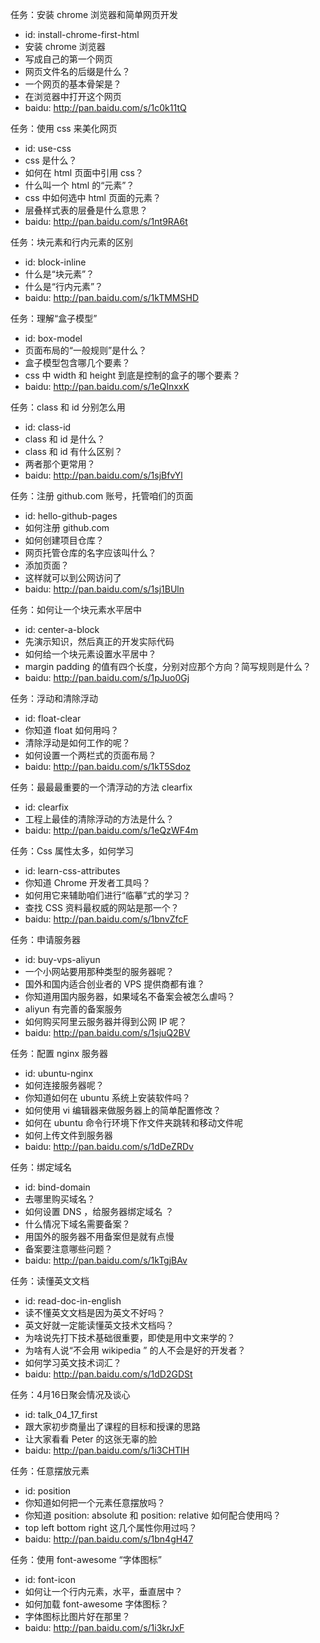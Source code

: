 任务：安装 chrome 浏览器和简单网页开发

- id: install-chrome-first-html
- 安装 chrome 浏览器
- 写成自己的第一个网页
- 网页文件名的后缀是什么？
- 一个网页的基本骨架是？
- 在浏览器中打开这个网页
- baidu: http://pan.baidu.com/s/1c0k11tQ

任务：使用 css 来美化网页

- id: use-css
- css 是什么？
- 如何在 html 页面中引用 css？
- 什么叫一个 html 的“元素”？
- css 中如何选中 html 页面的元素？
- 层叠样式表的层叠是什么意思？
- baidu: http://pan.baidu.com/s/1nt9RA6t

任务：块元素和行内元素的区别

- id: block-inline
- 什么是“块元素”？
- 什么是“行内元素”？
- baidu: http://pan.baidu.com/s/1kTMMSHD

任务：理解“盒子模型”

- id: box-model
- 页面布局的“一般规则”是什么？
- 盒子模型包含哪几个要素？
- css 中 width 和 height 到底是控制的盒子的哪个要素？
- baidu: http://pan.baidu.com/s/1eQInxxK

任务：class 和 id 分别怎么用

- id: class-id
- class 和 id 是什么？
- class 和 id 有什么区别？
- 两者那个更常用？
- baidu: http://pan.baidu.com/s/1sjBfvYl

任务：注册 github.com 账号，托管咱们的页面

- id: hello-github-pages
- 如何注册 github.com
- 如何创建项目仓库？
- 网页托管仓库的名字应该叫什么？
- 添加页面？
- 这样就可以到公网访问了
- baidu: http://pan.baidu.com/s/1sj1BUln

任务：如何让一个块元素水平居中

- id: center-a-block
- 先演示知识，然后真正的开发实际代码
- 如何给一个块元素设置水平居中？
- margin padding 的值有四个长度，分别对应那个方向？简写规则是什么？
- baidu: http://pan.baidu.com/s/1pJuo0Gj

任务：浮动和清除浮动

- id: float-clear
- 你知道 float 如何用吗？
- 清除浮动是如何工作的呢？
- 如何设置一个两栏式的页面布局？
- baidu: http://pan.baidu.com/s/1kT5Sdoz

任务：最最最重要的一个清浮动的方法 clearfix

- id: clearfix
- 工程上最佳的清除浮动的方法是什么？
- baidu: http://pan.baidu.com/s/1eQzWF4m

任务：Css 属性太多，如何学习

- id: learn-css-attributes
- 你知道 Chrome 开发者工具吗？
- 如何用它来辅助咱们进行“临摹”式的学习？
- 查找 CSS 资料最权威的网站是那一个？
- baidu: http://pan.baidu.com/s/1bnvZfcF

任务：申请服务器

- id: buy-vps-aliyun
- 一个小网站要用那种类型的服务器呢？
- 国外和国内适合创业者的 VPS 提供商都有谁？
- 你知道用国内服务器，如果域名不备案会被怎么虐吗？
- aliyun 有完善的备案服务
- 如何购买阿里云服务器并得到公网 IP 呢？
- baidu: http://pan.baidu.com/s/1sjuQ2BV

任务：配置 nginx 服务器

- id: ubuntu-nginx
- 如何连接服务器呢？
- 你知道如何在 ubuntu 系统上安装软件吗？
- 如何使用 vi 编辑器来做服务器上的简单配置修改？
- 如何在 ubuntu 命令行环境下作文件夹跳转和移动文件呢
- 如何上传文件到服务器
- baidu: http://pan.baidu.com/s/1dDeZRDv

任务：绑定域名

- id: bind-domain
- 去哪里购买域名？
- 如何设置 DNS ，给服务器绑定域名 ？
- 什么情况下域名需要备案？
- 用国外的服务器不用备案但是就有点慢
- 备案要注意哪些问题？
- baidu: http://pan.baidu.com/s/1kTgjBAv

任务：读懂英文文档

- id: read-doc-in-english
- 读不懂英文文档是因为英文不好吗？
- 英文好就一定能读懂英文技术文档吗？
- 为啥说先打下技术基础很重要，即使是用中文来学的？
- 为啥有人说“不会用 wikipedia ” 的人不会是好的开发者？
- 如何学习英文技术词汇？
- baidu: http://pan.baidu.com/s/1dD2GDSt

任务：4月16日聚会情况及谈心

- id: talk_04_17_first
- 跟大家初步商量出了课程的目标和授课的思路
- 让大家看看 Peter 的这张无辜的脸
- baidu: http://pan.baidu.com/s/1i3CHTIH

任务：任意摆放元素

- id: position
- 你知道如何把一个元素任意摆放吗？
- 你知道 position: absolute 和 position: relative 如何配合使用吗？
- top left bottom right 这几个属性你用过吗？
- baidu: http://pan.baidu.com/s/1bn4gH47

任务：使用 font-awesome “字体图标”

- id: font-icon
- 如何让一个行内元素，水平，垂直居中？
- 如何加载 font-awesome 字体图标？
- 字体图标比图片好在那里？
- baidu: http://pan.baidu.com/s/1i3krJxF
